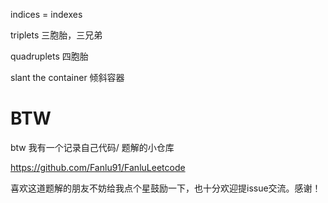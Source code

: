 indices = indexes


triplets 三胞胎，三兄弟

quadruplets 四胞胎 

slant the container 倾斜容器

# BTW

  
btw 我有一个记录自己代码/ 题解的小仓库


https://github.com/Fanlu91/FanluLeetcode
  

喜欢这道题解的朋友不妨给我点个星鼓励一下，也十分欢迎提issue交流。感谢！
